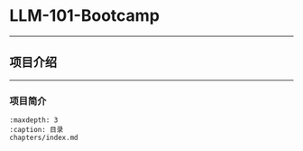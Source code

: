 # LLM-101-Bootcamp

---

## 项目介绍



---



### 项目简介

```{toctree}
:maxdepth: 3
:caption: 目录
chapters/index.md
```





